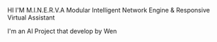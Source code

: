 HI I'M M.I.N.E.R.V.A
Modular Intelligent Network Engine & Responsive Virtual Assistant

I'm an AI Project that develop by Wen

<!---
M-I-N-E-R-V-A/M-I-N-E-R-V-A is a ✨ special ✨ repository because its `README.md` (this file) appears on your GitHub profile.
You can click the Preview link to take a look at your changes.
--->
